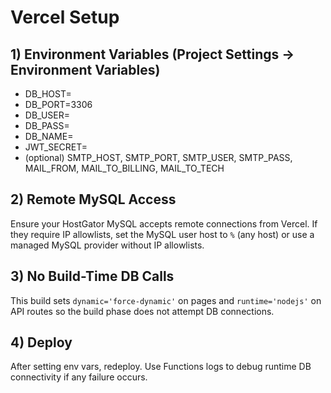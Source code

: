 # Vercel Setup

## 1) Environment Variables (Project Settings → Environment Variables)
- DB_HOST=<your hostgator mysql host>
- DB_PORT=3306
- DB_USER=<user>
- DB_PASS=<password>
- DB_NAME=<database>
- JWT_SECRET=<a strong random secret>
- (optional) SMTP_HOST, SMTP_PORT, SMTP_USER, SMTP_PASS, MAIL_FROM, MAIL_TO_BILLING, MAIL_TO_TECH

## 2) Remote MySQL Access
Ensure your HostGator MySQL accepts remote connections from Vercel.
If they require IP allowlists, set the MySQL user host to `%` (any host) or use a managed MySQL provider without IP allowlists.

## 3) No Build-Time DB Calls
This build sets `dynamic='force-dynamic'` on pages and `runtime='nodejs'` on API routes so the build phase does not attempt DB connections.

## 4) Deploy
After setting env vars, redeploy. Use Functions logs to debug runtime DB connectivity if any failure occurs.
